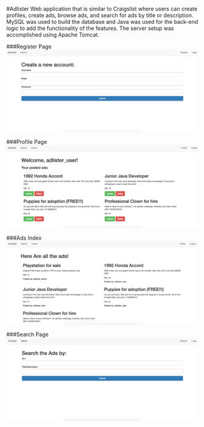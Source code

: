 #Adlister
Web application that is similar to Craigslist where users can create profiles, create ads, browse ads, and search for ads by title or description. MySQL was used to build the database and Java was used for the back-end logic to add the functionality of the features. The server setup was accomplished using Apache Tomcat.

###Register Page
![register](https://raw.githubusercontent.com/cplphatd/adlister/adlister-example/register.png)

###Profile Page
![profile](https://raw.githubusercontent.com/cplphatd/adlister/adlister-example/profile.png)

###Ads Index
![index](https://raw.githubusercontent.com/cplphatd/adlister/adlister-example/index.png)

###Search Page
![search](https://raw.githubusercontent.com/cplphatd/adlister/adlister-example/search.png)
